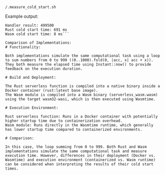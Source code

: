 
``` /.measure_cold_start.sh ```

Example output: 
```Time elapsed in expensive_function() is: 49ns
Handler result: 499500
Rust cold start time: 691 ms
Wasm cold start time: 8 ms```

Comparison of Implementations:
# Functionality:

Both implementations simulate the same computational task using a loop to sum numbers from 0 to 999 ((0..1000).fold(0, |acc, x| acc + x)).
They both measure the elapsed time using Instant::now() to provide feedback on the execution duration.

# Build and Deployment:

The Rust serverless function is compiled into a native binary inside a Docker container (rust:latest base image).
The Wasm module is compiled into a Wasm binary (serverless_wasm.wasm) using the target wasm32-wasi, which is then executed using Wasmtime.

# Execution Environment:

Rust serverless function: Runs in a Docker container with potentially higher startup time due to containerization overhead.
Wasm module: Runs directly in the Wasmtime runtime, which generally has lower startup time compared to containerized environments.

# Comparison:

In this case, the loop summing from 0 to 999. Both Rust and Wasm implementations simulate the same computational task and measure execution time. However, differences in their deployment (Docker vs. Wasmtime) and execution environment (containerized vs. Wasm runtime) can be considered when interpreting the results of their cold start times.


